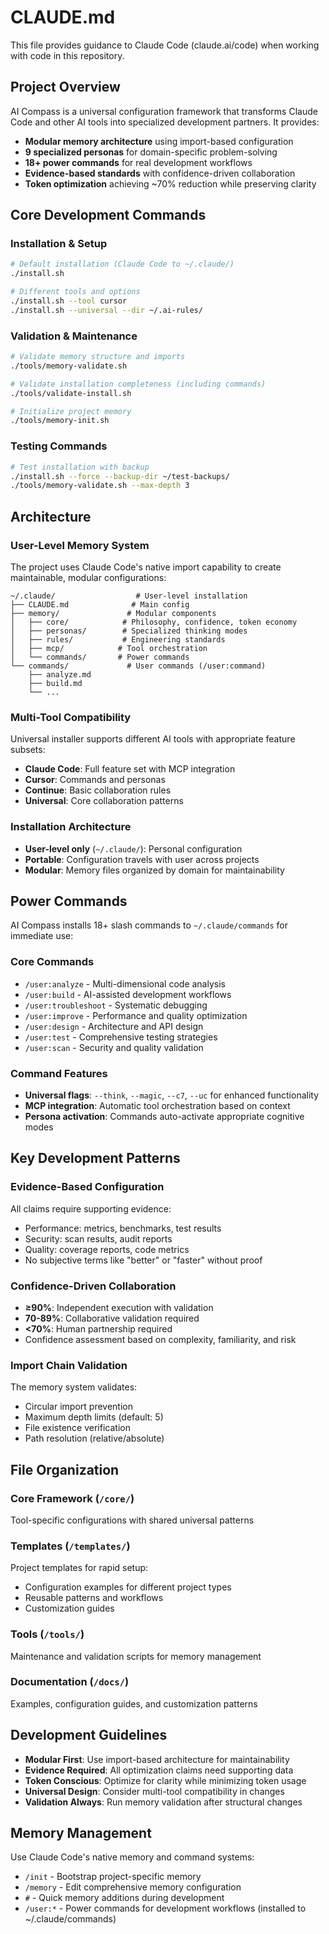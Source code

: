 # CLAUDE.md

This file provides guidance to Claude Code (claude.ai/code) when working with code in this repository.

## Project Overview

AI Compass is a universal configuration framework that transforms Claude Code and other AI tools into specialized development partners. It provides:

- **Modular memory architecture** using import-based configuration
- **9 specialized personas** for domain-specific problem-solving
- **18+ power commands** for real development workflows
- **Evidence-based standards** with confidence-driven collaboration
- **Token optimization** achieving ~70% reduction while preserving clarity

## Core Development Commands

### Installation & Setup
```bash
# Default installation (Claude Code to ~/.claude/)
./install.sh

# Different tools and options
./install.sh --tool cursor
./install.sh --universal --dir ~/.ai-rules/
```

### Validation & Maintenance
```bash
# Validate memory structure and imports
./tools/memory-validate.sh

# Validate installation completeness (including commands)
./tools/validate-install.sh

# Initialize project memory
./tools/memory-init.sh
```

### Testing Commands
```bash
# Test installation with backup
./install.sh --force --backup-dir ~/test-backups/
./tools/memory-validate.sh --max-depth 3
```

## Architecture

### User-Level Memory System
The project uses Claude Code's native import capability to create maintainable, modular configurations:

```
~/.claude/                  # User-level installation
├── CLAUDE.md              # Main config
├── memory/               # Modular components
│   ├── core/            # Philosophy, confidence, token economy
│   ├── personas/        # Specialized thinking modes
│   ├── rules/           # Engineering standards
│   ├── mcp/            # Tool orchestration
│   └── commands/       # Power commands
└── commands/             # User commands (/user:command)
    ├── analyze.md
    ├── build.md
    └── ...
```

### Multi-Tool Compatibility
Universal installer supports different AI tools with appropriate feature subsets:
- **Claude Code**: Full feature set with MCP integration
- **Cursor**: Commands and personas
- **Continue**: Basic collaboration rules
- **Universal**: Core collaboration patterns

### Installation Architecture
- **User-level only** (`~/.claude/`): Personal configuration
- **Portable**: Configuration travels with user across projects
- **Modular**: Memory files organized by domain for maintainability

## Power Commands

AI Compass installs 18+ slash commands to `~/.claude/commands` for immediate use:

### Core Commands
- `/user:analyze` - Multi-dimensional code analysis
- `/user:build` - AI-assisted development workflows  
- `/user:troubleshoot` - Systematic debugging
- `/user:improve` - Performance and quality optimization
- `/user:design` - Architecture and API design
- `/user:test` - Comprehensive testing strategies
- `/user:scan` - Security and quality validation

### Command Features
- **Universal flags**: `--think`, `--magic`, `--c7`, `--uc` for enhanced functionality
- **MCP integration**: Automatic tool orchestration based on context
- **Persona activation**: Commands auto-activate appropriate cognitive modes

## Key Development Patterns

### Evidence-Based Configuration
All claims require supporting evidence:
- Performance: metrics, benchmarks, test results
- Security: scan results, audit reports
- Quality: coverage reports, code metrics
- No subjective terms like "better" or "faster" without proof

### Confidence-Driven Collaboration
- **≥90%**: Independent execution with validation
- **70-89%**: Collaborative validation required
- **<70%**: Human partnership required
- Confidence assessment based on complexity, familiarity, and risk

### Import Chain Validation
The memory system validates:
- Circular import prevention
- Maximum depth limits (default: 5)
- File existence verification
- Path resolution (relative/absolute)

## File Organization

### Core Framework (`/core/`)
Tool-specific configurations with shared universal patterns

### Templates (`/templates/`)
Project templates for rapid setup:
- Configuration examples for different project types
- Reusable patterns and workflows
- Customization guides

### Tools (`/tools/`)
Maintenance and validation scripts for memory management

### Documentation (`/docs/`)
Examples, configuration guides, and customization patterns

## Development Guidelines

- **Modular First**: Use import-based architecture for maintainability
- **Evidence Required**: All optimization claims need supporting data
- **Token Conscious**: Optimize for clarity while minimizing token usage
- **Universal Design**: Consider multi-tool compatibility in changes
- **Validation Always**: Run memory validation after structural changes

## Memory Management

Use Claude Code's native memory and command systems:
- `/init` - Bootstrap project-specific memory
- `/memory` - Edit comprehensive memory configuration
- `#` - Quick memory additions during development
- `/user:*` - Power commands for development workflows (installed to ~/.claude/commands)